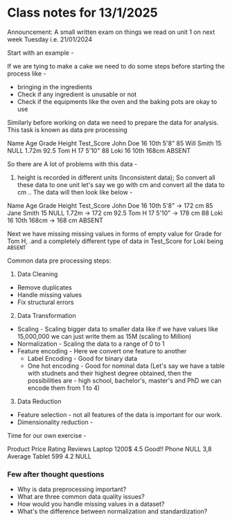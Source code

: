 # Class notes for 13/1/2025

Announcement: A small written exam on things we read on unit 1 on next week Tuesday i.e. 21/01/2024 

Start with an example -

If we are tying to make a cake we need to do some steps before starting the process like -

- bringing in the ingredients
- Check if any ingredient is unusable or not
- Check if the equipments like the oven and the baking pots are okay to use

Similarly before working on data we need to prepare the data for analysis. This task is known as data pre processing

Name          Age    Grade   Height    Test_Score
John Doe      16     10th    5'8"      85
Will Smith    15     NULL    1.72m     92.5
Tom H         17             5'10"     88
Loki          16     10th    168cm     ABSENT

So there are A lot of problems with this data -

1. height is recorded in different units (Inconsistent data); So convert all these data to one unit let's say we go with cm and convert all the data to cm .. The data will then look like below -

Name          Age    Grade   Height              Test_Score
John Doe      16     10th    5'8" -> 172 cm      85
Jane Smith    15     NULL    1.72m -> 172 cm     92.5
Tom H         17             5'10" -> 178 cm     88
Loki          16     10th    168cm -> 168 cm     ABSENT

Next we have missing missing values in forms of empty value for Grade for Tom H, .and a completely different type of data in Test_Score for Loki being `ABSENT`


Common data pre processing steps:

1. Data Cleaning 
 - Remove duplicates
 - Handle missing values
 - Fix structural errors
2. Data Transformation
 - Scaling - Scaling bigger data to smaller data like if we have values like 15,000,000 we can just write them as 15M (scaling to Million)
 - Normalization - Scaling the data to a range of 0 to 1 
 - Feature encoding - Here we convert one feature to another 
	 - Label Encoding - Good for binary data
	 - One hot encoding - Good for nominal data (Let's say we have a table with studnets and their highest degree obtained, then the possibilities are - high school, bachelor's, master's and PhD we can encode them from 1 to 4)
3. Data Reduction
- Feature selection - not all features of the data is important for our work. 
- Dimensionality reduction - 

Time for our own exercise -

Product    Price    Rating   Reviews
Laptop     1200$    4.5      Good!!
Phone      NULL     3,8      Average
Tablet     599      4.2      NULL

### Few after thought questions

- Why is data preprocessing important?
- What are three common data quality issues?
- How would you handle missing values in a dataset?
- What's the difference between normalization and standardization?
